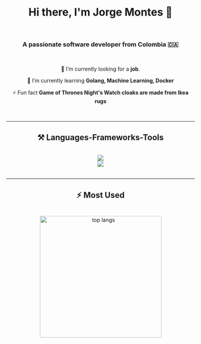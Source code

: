 <!-- ### Hi there 👋-->
<h1 align="center">
    Hi there, I'm Jorge Montes 👋
</h1>
<br/>

<h3 align="center">
    A passionate software developer from Colombia 🇨🇦
</h3>

<br/>

<div align="center">
 
 🔭 I’m currently looking for a **job**.
 
 🌱 I’m currently learning **Golang, Machine Learning, Docker**

 ⚡ Fun fact **Game of Thrones Night's Watch cloaks are made from Ikea rugs**

 </div>
 

<br/>
<hr/>
 
<h2 align="center">⚒️ Languages-Frameworks-Tools</h2>
<br/>
<div align="center">
    <img src="https://skillicons.dev/icons?i=html,css,vscode,github,git,java" />
    <br />
    <img src="https://skillicons.dev/icons?i=nodejs,python,javascript,typescript,mongodb,mysql" /><br>
</div>

<br/>
<hr/>


<h2 align="center">⚡ Most Used</h2>
<br>
<div align=center>
  <img width=325 align="center" src="https://github-readme-stats-salesp07.vercel.app/api/top-langs/?username=salesp07&hide=HTML&langs_count=8&layout=compact&theme=react&border_radius=10&size_weight=0.5&count_weight=0.5&exclude_repo=github-readme-stats" alt="top langs" />
</div>


<br/>


<!--


- 🔭 I’m currently working on ...
- 🌱 I’m currently learning ...
- 👯 I’m looking to collaborate on ...
- 🤔 I’m looking for help with ...
- 💬 Ask me about ...
- 📫 How to reach me: ...
- 😄 Pronouns: ...
- ⚡ Fun fact: ...
-->
